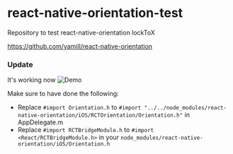 # react-native-orientation-test
Repository to test react-native-orientation lockToX

https://github.com/yamill/react-native-orientation

### Update ###
It's working now
![Demo](https://media.giphy.com/media/3og0IUNzhuZNalibLO/giphy.gif)

Make sure to have done the following:
* Replace ```#import Orientation.h``` to ```#import "../../node_modules/react-native-orientation/iOS/RCTOrientation/Orientation.h"``` in AppDelegate.m
* Replace ```#import RCTBridgeModule.h``` to ```#import <React/RCTBridgeModule.h>``` in your ```node_modules/react-native-orientation/iOS/Orientation.h```
